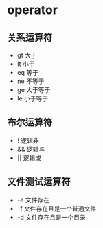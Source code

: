# operator

## 关系运算符
- gt 大于
- lt 小于
- eq 等于
- ne 不等于
- ge 大于等于
- le 小于等于

## 布尔运算符
- ! 逻辑非
- && 逻辑与
- || 逻辑或


## 文件测试运算符
- -e 文件存在
- -f 文件存在且是一个普通文件
- -d 文件存在且是一个目录